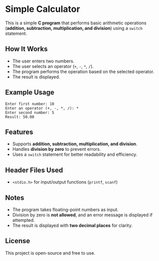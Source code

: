 # Simple Calculator

This is a simple **C program** that performs basic arithmetic operations (**addition, subtraction, multiplication, and division**) using a `switch` statement.

## How It Works
- The user enters two numbers.
- The user selects an operator (`+`, `-`, `*`, `/`).
- The program performs the operation based on the selected operator.
- The result is displayed.


## Example Usage
```
Enter first number: 10
Enter an operator (+, -, *, /): *
Enter second number: 5
Result: 50.00
```

## Features
- Supports **addition, subtraction, multiplication, and division**.
- Handles **division by zero** to prevent errors.
- Uses a `switch` statement for better readability and efficiency.

## Header Files Used
- `<stdio.h>` for input/output functions (`printf`, `scanf`)

## Notes
- The program takes floating-point numbers as input.
- Division by zero is **not allowed**, and an error message is displayed if attempted.
- The result is displayed with **two decimal places** for clarity.

## License
This project is open-source and free to use.

